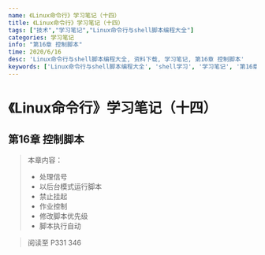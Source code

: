 ```yaml
---
name: 《Linux命令行》学习笔记（十四）
title: 《Linux命令行》学习笔记（十四）
tags: ["技术","学习笔记","Linux命令行与shell脚本编程大全"]
categories: 学习笔记
info: "第16章 控制脚本"
time: 2020/6/16
desc: 'Linux命令行与shell脚本编程大全, 资料下载, 学习笔记, 第16章 控制脚本'
keywords: ['Linux命令行与shell脚本编程大全', 'shell学习', '学习笔记', '第16章 控制脚本']
---
```


# 《Linux命令行》学习笔记（十四）

## 第16章 控制脚本

> 本章内容：
>
> - 处理信号
> - 以后台模式运行脚本
> - 禁止挂起
> - 作业控制
> - 修改脚本优先级
> - 脚本执行自动





> 阅读至 P331 346